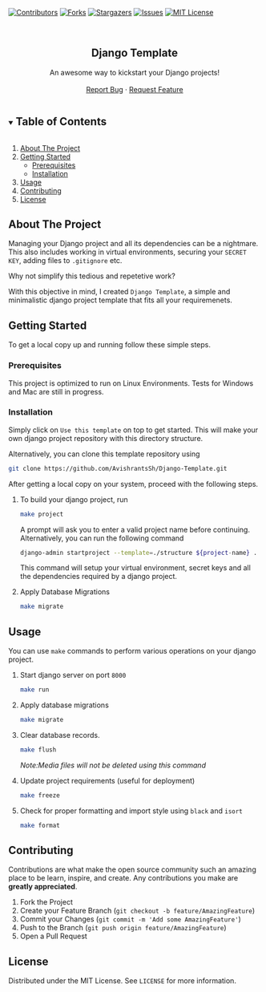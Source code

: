 [![Contributors][contributors-shield]][contributors-url]
[![Forks][forks-shield]][forks-url]
[![Stargazers][stars-shield]][stars-url]
[![Issues][issues-shield]][issues-url]
[![MIT License][license-shield]][license-url]


<br>
<p align="center">
  <!-- <a href="https://github.com/AvishrantsSh/Django-Template">
    <img src="images/logo.png" alt="Logo" width="80" height="80">
  </a> -->

  <h2 align="center">Django Template</h2>

  <p align="center">
    An awesome way to kickstart your Django projects!
    <br>
    <br>
    <a href="https://github.com/AvishrantsSh/Django-Template/issues">Report Bug</a>
    ·
    <a href="https://github.com/AvishrantsSh/Django-Template/issues">Request Feature</a>
  </p>
</p>



<!-- TABLE OF CONTENTS -->
<details open="open">
  <summary><h2 style="display: inline-block">Table of Contents</h2></summary>
  <ol>
    <li>
      <a href="#about-the-project">About The Project</a>
    </li>
    <li>
      <a href="#getting-started">Getting Started</a>
      <ul>
        <li><a href="#prerequisites">Prerequisites</a></li>
        <li><a href="#installation">Installation</a></li>
      </ul>
    </li>
    <li><a href="#usage">Usage</a></li>
    <li><a href="#contributing">Contributing</a></li>
    <li><a href="#license">License</a></li>
  </ol>
</details>



<!-- ABOUT THE PROJECT -->
## About The Project

Managing your Django project and all its dependencies can be a nightmare. This also includes working in virtual environments, securing your `SECRET KEY`, adding files to `.gitignore` etc.

Why not simplify this tedious and repetetive work? 

With this objective in mind, I created `Django Template`, a simple and minimalistic django project template that fits all your requiremenets. 


<!-- GETTING STARTED -->
## Getting Started

To get a local copy up and running follow these simple steps.

### Prerequisites

This project is optimized to run on Linux Environments. Tests for Windows and Mac are still in progress.

### Installation

Simply click on `Use this template` on top to get started. This will make your own django project repository with this directory structure.

Alternatively, you can clone this template repository using
```sh
git clone https://github.com/AvishrantsSh/Django-Template.git
```

After getting a local copy on your system, proceed with the following steps.

1. To build your django project, run
    ```sh
    make project
    ```
    A prompt will ask you to enter a valid project name before continuing.
    Alternatively, you can run the following command
    ```sh
    django-admin startproject --template=./structure ${project-name} .
    ```
    This command will setup your virtual environment, secret keys and all the dependencies required by a django project.

2. Apply Database Migrations
    ```sh
    make migrate
    ```
<!-- USAGE EXAMPLES -->
## Usage

You can use `make` commands to perform various operations on your django project.
1. Start django server on port `8000`
    ```sh
    make run
    ```

2. Apply database migrations
    ```sh
    make migrate
    ```

3. Clear database records.
    ```sh
    make flush
    ```
     _Note:Media files will not be deleted using this command_

4. Update project requirements (useful for deployment)
    ```sh
    make freeze
    ```

5. Check for proper formatting and import style using `black` and `isort`
    ```sh
    make format
    ```

<!-- CONTRIBUTING -->
## Contributing

Contributions are what make the open source community such an amazing place to be learn, inspire, and create. Any contributions you make are **greatly appreciated**.

1. Fork the Project
2. Create your Feature Branch (`git checkout -b feature/AmazingFeature`)
3. Commit your Changes (`git commit -m 'Add some AmazingFeature'`)
4. Push to the Branch (`git push origin feature/AmazingFeature`)
5. Open a Pull Request

<!-- LICENSE -->
## License

Distributed under the MIT License. See `LICENSE` for more information.


<!-- MARKDOWN LINKS & IMAGES -->
<!-- https://www.markdownguide.org/basic-syntax/#reference-style-links -->
[contributors-shield]: https://img.shields.io/github/contributors/AvishrantsSh/Django-Template.svg?style=for-the-badge
[contributors-url]: https://github.com/AvishrantsSh/Django-Template/graphs/contributors
[forks-shield]: https://img.shields.io/github/forks/AvishrantsSh/Django-Template.svg?style=for-the-badge
[forks-url]: https://github.com/AvishrantsSh/Django-Template/network/members
[stars-shield]: https://img.shields.io/github/stars/AvishrantsSh/Django-Template.svg?style=for-the-badge
[stars-url]: https://github.com/AvishrantsSh/Django-Template/stargazers
[issues-shield]: https://img.shields.io/github/issues/AvishrantsSh/Django-Template.svg?style=for-the-badge
[issues-url]: https://github.com/AvishrantsSh/Django-Template/issues
[license-shield]: https://img.shields.io/github/license/AvishrantsSh/Django-Template.svg?style=for-the-badge
[license-url]: https://github.com/AvishrantsSh/Django-Template/blob/main/LICENSE
